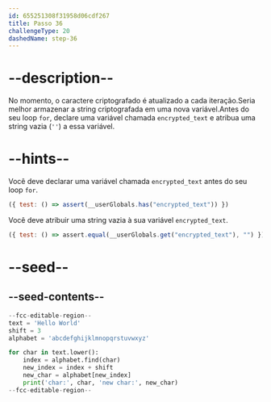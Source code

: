 ```yaml
---
id: 655251308f31958d06cdf267
title: Passo 36
challengeType: 20
dashedName: step-36
---
```


# --description--

No momento, o caractere criptografado é atualizado a cada iteração.Seria melhor armazenar a string criptografada em uma nova variável.Antes do seu loop `for`, declare uma variável chamada `encrypted_text` e atribua uma string vazia (`''`) a essa variável.

# --hints--

Você deve declarar uma variável chamada `encrypted_text` antes do seu loop `for`.

```js
({ test: () => assert(__userGlobals.has("encrypted_text")) })
```

Você deve atribuir uma string vazia à sua variável `encrypted_text`.

```js
({ test: () => assert.equal(__userGlobals.get("encrypted_text"), "") })
```

# --seed--

## --seed-contents--

```py
--fcc-editable-region--
text = 'Hello World'
shift = 3
alphabet = 'abcdefghijklmnopqrstuvwxyz'

for char in text.lower():
    index = alphabet.find(char)
    new_index = index + shift
    new_char = alphabet[new_index]
    print('char:', char, 'new char:', new_char)
--fcc-editable-region--
```
